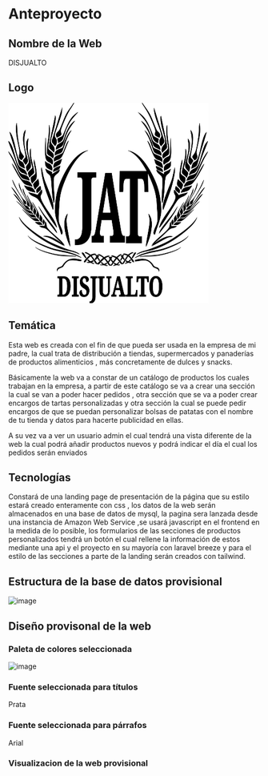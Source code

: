 
<h1>Anteproyecto </h1>
<h2>Nombre de la Web</h2>
DISJUALTO

<h2>Logo</h2>
<div style="display:block;
margin:auto;"><img src="https://github.com/aalmfer2001/proyectoFinal/blob/main/logoProyectoFinal.svg" width=400 height=400></img></div>


<h2>Temática</h2>

Esta web es creada con el fin de que pueda ser usada en la empresa de mi padre, la cual trata de distribución a tiendas, supermercados  y panaderías de productos alimenticios , más concretamente de dulces y snacks. 

Básicamente la web va a constar de un catálogo de productos los cuales trabajan en la empresa, a partir de este catálogo se va a crear una sección la cual se van a poder hacer pedidos , otra sección que se va a poder crear encargos de tartas personalizadas y otra sección la cual se puede pedir encargos de que se puedan personalizar bolsas de patatas con el nombre de tu tienda y datos para hacerte publicidad en ellas.

A su vez va a ver un usuario admin el cual tendrá una vista diferente de la web la cual podrá añadir productos nuevos y podrá indicar el día el cual los pedidos serán enviados

<h2>Tecnologías</h2>

Constará de una landing page de presentación de la página que su estilo estará creado enteramente con css , los datos de la web serán almacenados en una base de datos de mysql, la pagina sera lanzada desde una instancia de Amazon Web Service ,se usará javascript en el frontend en la medida de lo posible, los formularios de las secciones de productos personalizados tendrá un botón el cual rellene la información de estos mediante una api y el proyecto en su mayoría con laravel breeze y para el estilo de las secciones a parte de la landing serán creados con tailwind.


<h2>Estructura de la base de datos provisional</h2>

![image](https://user-images.githubusercontent.com/123627142/230653649-0d40b96e-2294-4c6c-a173-06fcbd64a944.png)

<h2>Diseño provisonal de la web</h2>

<h3>Paleta de colores seleccionada</h3>

![image](https://user-images.githubusercontent.com/123627142/230800700-ef962d0d-de52-4768-a042-835711389f73.png)

<h3>Fuente seleccionada para títulos</h3>

Prata

<h3>Fuente seleccionada para párrafos</h3>

Arial

<h3>Visualizacion de la web provisional</h3>






